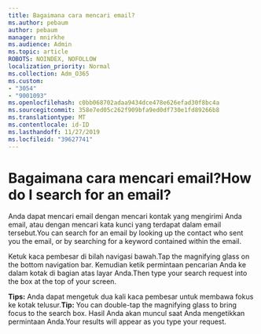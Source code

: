 ```yaml
---
title: Bagaimana cara mencari email?
ms.author: pebaum
author: pebaum
manager: mnirkhe
ms.audience: Admin
ms.topic: article
ROBOTS: NOINDEX, NOFOLLOW
localization_priority: Normal
ms.collection: Adm_O365
ms.custom:
- "3054"
- "9001093"
ms.openlocfilehash: c0bb068702adaa9434dce478e626efad30f8bc4a
ms.sourcegitcommit: 358e7ed05c262f909bfa9ed0df730e1fd89266b8
ms.translationtype: MT
ms.contentlocale: id-ID
ms.lasthandoff: 11/27/2019
ms.locfileid: "39627741"
---
```

# <a name="how-do-i-search-for-an-email"></a><span data-ttu-id="d9677-102">Bagaimana cara mencari email?</span><span class="sxs-lookup"><span data-stu-id="d9677-102">How do I search for an email?</span></span>

<span data-ttu-id="d9677-103">Anda dapat mencari email dengan mencari kontak yang mengirimi Anda email, atau dengan mencari kata kunci yang terdapat dalam email tersebut.</span><span class="sxs-lookup"><span data-stu-id="d9677-103">You can search for an email by looking up the contact who sent you the email, or by searching for a keyword contained within the email.</span></span>

<span data-ttu-id="d9677-104">Ketuk kaca pembesar di bilah navigasi bawah.</span><span class="sxs-lookup"><span data-stu-id="d9677-104">Tap the magnifying glass on the bottom navigation bar.</span></span> <span data-ttu-id="d9677-105">Kemudian ketik permintaan pencarian Anda ke dalam kotak di bagian atas layar Anda.</span><span class="sxs-lookup"><span data-stu-id="d9677-105">Then type your search request into the box at the top of your screen.</span></span> 

<span data-ttu-id="d9677-106">**Tips:** Anda dapat mengetuk dua kali kaca pembesar untuk membawa fokus ke kotak telusur.</span><span class="sxs-lookup"><span data-stu-id="d9677-106">**Tip:** You can double-tap the magnifying glass to bring focus to the search box.</span></span> <span data-ttu-id="d9677-107">Hasil Anda akan muncul saat Anda mengetikkan permintaan Anda.</span><span class="sxs-lookup"><span data-stu-id="d9677-107">Your results will appear as you type your request.</span></span> 
